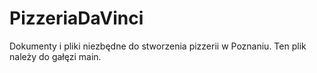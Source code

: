 # PizzeriaDaVinci
Dokumenty i pliki niezbędne do stworzenia pizzerii w Poznaniu.
Ten plik należy do gałęzi main.

